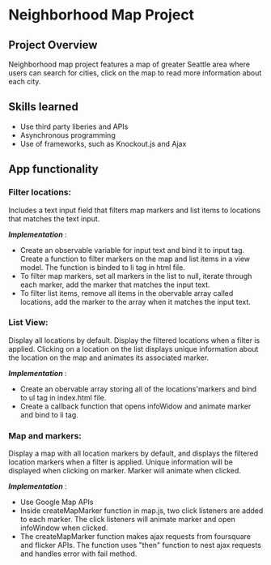 # Neighborhood Map Project

## Project Overview 
Neighborhood map project features a map of greater Seattle area where users can search for cities, click on the map to read
more information about each city. 

## Skills learned 
* Use third party liberies and APIs
* Asynchronous programming
* Use of frameworks, such as Knockout.js and Ajax 

## App functionality 
### Filter locations:
Includes a text input field that filters map markers and list items to locations that matches the text input. 

***Implementation*** : 
- Create an observable variable for input text and bind it to input tag. Create a function to filter markers on the map and list items in a view model. The function is binded to li tag in html file.
- To filter map markers, set all markers in the list to null, iterate through each marker, add the marker that matches the input text. 
- To filter list items, remove all items in the obervable array called locations, add the marker to the array when it matches the input text. 

### List View: 
Display all locations by default. Display the filtered locations when a filter is applied. Clicking on a location on the list displays unique information about the location on the map and animates its associated marker. 

***Implementation*** : 
- Create an obervable array storing all of the locations'markers and bind to ul tag in index.html file.
- Create a callback function that opens infoWidow and animate marker and bind to li tag.

### Map and markers: 
Display a map with all location markers by default, and displays the filtered location markers when a filter is applied. Unique information will be displayed when clicking on marker. Marker will animate when clicked. 

***Implementation*** : 
- Use Google Map APIs
- Inside createMapMarker function in map.js, two click listeners are added to each marker. The click listeners will animate marker and open infoWindow when clicked. 
- The createMapMarker function makes ajax requests from foursquare and flicker APIs. The function uses "then" function to nest ajax requests and handles error with fail method.

